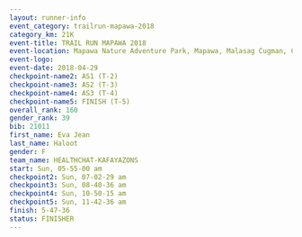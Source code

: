 ```yaml
---
layout: runner-info 
event_category: trailrun-mapawa-2018 
category_km: 21K 
event-title: TRAIL RUN MAPAWA 2018 
event-location: Mapawa Nature Adventure Park, Mapawa, Malasag Cugman, Cagayan de Oro Philippines 
event-logo: 
event-date: 2018-04-29 
checkpoint-name2: AS1 (T-2) 
checkpoint-name3: AS2 (T-3) 
checkpoint-name4: AS3 (T-4) 
checkpoint-name5: FINISH (T-5) 
overall_rank: 160
gender_rank: 39
bib: 21011
first_name: Eva Jean
last_name: Haloot
gender: F
team_name: HEALTHCHAT-KAFAYAZONS
start: Sun, 05-55-00 am
checkpoint2: Sun, 07-02-29 am
checkpoint3: Sun, 08-40-36 am
checkpoint4: Sun, 10-50-15 am
checkpoint5: Sun, 11-42-36 am
finish: 5-47-36
status: FINISHER
---
```

